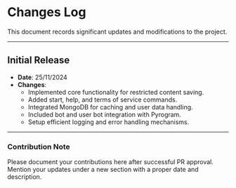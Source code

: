 # Changes Log

This document records significant updates and modifications to the project.

---

## Initial Release
- **Date**: 25/11/2024
- **Changes**: 
  - Implemented core functionality for restricted content saving.
  - Added start, help, and terms of service commands.
  - Integrated MongoDB for caching and user data handling.
  - Included bot and user bot integration with Pyrogram.
  - Setup efficient logging and error handling mechanisms.

---

### Contribution Note
Please document your contributions here after successful PR approval. Mention your updates under a new section with a proper date and description.

